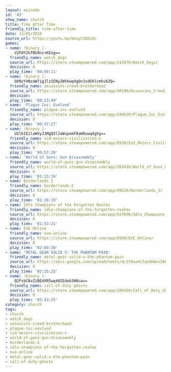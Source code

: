 ```yaml
---
layout: episode
id: '43'
show_name: church
title: Time After Time
friendly_title: time-after-time
date: 13/05/2018
source_url: https://youtu.be/bmzyC2DKLDc
games:
- name: !binary |-
    V2F0Y2hfRG9nc+KEog==
  friendly_name: watch_dogs
  source_url: https://store.steampowered.com/app/243470/Watch_Dogs/
  decision: O
  play_time: '00:00:11'
- name: !binary |-
    QXNzYXNzaW7igJlzIENyZWVkwq4gQnJvdGhlcmhvb2Q=
  friendly_name: assassins-creed-brotherhood
  source_url: https://store.steampowered.com/app/48190/Assassins_Creed_Brotherhood/
  decision: 
  play_time: '00:23:49'
- name: 'Plague Inc: Evolved'
  friendly_name: plague-inc-evolved
  source_url: https://store.steampowered.com/app/246620/Plague_Inc_Evolved/
  decision: O
  play_time: '00:37:27'
- name: !binary |-
    U2lkIE1laWVyJ3MgQ2l2aWxpemF0aW9uwq4gVg==
  friendly_name: sid-meiers-civilization-v
  source_url: https://store.steampowered.com/app/8930/Sid_Meiers_Civilization_V/
  decision: O
  play_time: '00:57:28'
- name: 'World of Guns: Gun Disassembly'
  friendly_name: world-of-guns-gun-disassembly
  source_url: https://store.steampowered.com/app/262410/World_of_Guns_Gun_Disassembly/
  decision: O
  play_time: '01:15:39'
- name: Borderlands 2
  friendly_name: borderlands-2
  source_url: https://store.steampowered.com/app/49520/Borderlands_2/
  decision: O
  play_time: '01:36:19'
- name: Idle Champions of the Forgotten Realms
  friendly_name: idle-champions-of-the-forgotten-realms
  source_url: https://store.steampowered.com/app/627690/Idle_Champions_of_the_Forgotten_Realms/
  decision: O
  play_time: '01:53:21'
- name: EVE Online
  friendly_name: eve-online
  source_url: https://store.steampowered.com/app/8500/EVE_Online/
  decision: O
  play_time: '02:04:30'
- name: 'METAL GEAR SOLID V: THE PHANTOM PAIN'
  friendly_name: metal-gear-solid-v-the-phantom-pain
  source_url: https://docs.google.com/spreadsheets/d/1YAazmCZao9HAesZ6UPeFr4tR4z_63a2pKNlGE1c4xLI/edit#gid=0
  decision: O
  play_time: '02:25:25'
- name: !binary |-
    Q2FsbCBvZiBEdXR5wq46IEdob3N0cw==
  friendly_name: call-of-duty-ghosts
  source_url: https://store.steampowered.com/app/209160/Call_of_Duty_Ghosts/
  decision: O
  play_time: '02:43:25'
category: church
tags:
- church
- watch_dogs
- assassins-creed-brotherhood
- plague-inc-evolved
- sid-meiers-civilization-v
- world-of-guns-gun-disassembly
- borderlands-2
- idle-champions-of-the-forgotten-realms
- eve-online
- metal-gear-solid-v-the-phantom-pain
- call-of-duty-ghosts
---
```


